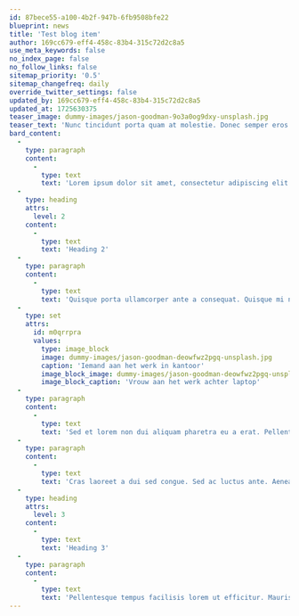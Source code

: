 ```yaml
---
id: 87bece55-a100-4b2f-947b-6fb9508bfe22
blueprint: news
title: 'Test blog item'
author: 169cc679-eff4-458c-83b4-315c72d2c8a5
use_meta_keywords: false
no_index_page: false
no_follow_links: false
sitemap_priority: '0.5'
sitemap_changefreq: daily
override_twitter_settings: false
updated_by: 169cc679-eff4-458c-83b4-315c72d2c8a5
updated_at: 1725630375
teaser_image: dummy-images/jason-goodman-9o3a0og9dxy-unsplash.jpg
teaser_text: 'Nunc tincidunt porta quam at molestie. Donec semper eros eros, vitae tincidunt diam ultrices sed. Sed quis neque imperdiet, pulvinar magna vel, tempus sapien.'
bard_content:
  -
    type: paragraph
    content:
      -
        type: text
        text: 'Lorem ipsum dolor sit amet, consectetur adipiscing elit. Nunc diam mauris, ullamcorper sit amet felis vitae, interdum tincidunt tortor. Nulla non massa varius purus eleifend tristique. Proin et dignissim urna. Nunc accumsan, elit non fringilla elementum, lectus sem faucibus arcu, at iaculis erat sem et ipsum. Cras semper lacus dolor, vestibulum facilisis metus tempus et. Ut quis tortor a tortor convallis semper sed sed turpis. Donec sagittis congue libero ac hendrerit. Curabitur leo orci, laoreet vel diam id, molestie malesuada dolor. Fusce accumsan pulvinar nibh, at vestibulum ipsum lacinia sed.'
  -
    type: heading
    attrs:
      level: 2
    content:
      -
        type: text
        text: 'Heading 2'
  -
    type: paragraph
    content:
      -
        type: text
        text: 'Quisque porta ullamcorper ante a consequat. Quisque mi nisl, laoreet eu lectus et, rutrum porttitor eros. Quisque nec volutpat nibh. Sed tincidunt lobortis massa, in molestie massa lacinia vitae. Maecenas et nibh porta, gravida lacus vitae, tempus nisl. Nam id risus enim. Aenean luctus euismod erat, id lacinia neque pulvinar non. Mauris elit massa, lobortis et porttitor a, gravida eget diam. Suspendisse viverra, purus quis eleifend vehicula, purus quam ultrices lorem, malesuada pharetra felis erat quis risus. Donec malesuada lectus aliquam tristique lacinia. Proin eget libero auctor, auctor metus in, dictum nibh.'
  -
    type: set
    attrs:
      id: m0qrrpra
      values:
        type: image_block
        image: dummy-images/jason-goodman-deowfwz2pgq-unsplash.jpg
        caption: 'Iemand aan het werk in kantoor'
        image_block_image: dummy-images/jason-goodman-deowfwz2pgq-unsplash.jpg
        image_block_caption: 'Vrouw aan het werk achter laptop'
  -
    type: paragraph
    content:
      -
        type: text
        text: 'Sed et lorem non dui aliquam pharetra eu a erat. Pellentesque habitant morbi tristique senectus et netus et malesuada fames ac turpis egestas. Aenean hendrerit ullamcorper arcu, tristique congue dui euismod a. Integer pulvinar hendrerit lacus, et vulputate odio luctus non. Donec commodo suscipit pretium. Maecenas sagittis massa nec tellus cursus posuere. Pellentesque habitant morbi tristique senectus et netus et malesuada fames ac turpis egestas. Suspendisse a convallis urna, at imperdiet nisi. Vestibulum vel tristique ligula, non dictum quam. Integer faucibus pretium nulla, non maximus mi porta dictum. Donec lorem justo, ullamcorper ac est eu, hendrerit imperdiet mi. Praesent pulvinar ullamcorper commodo. Curabitur interdum, quam in condimentum ultrices, sapien quam posuere quam, ornare tincidunt quam mi nec magna.'
  -
    type: paragraph
    content:
      -
        type: text
        text: 'Cras laoreet a dui sed congue. Sed ac luctus ante. Aenean dignissim arcu vitae scelerisque vulputate. Morbi non fringilla velit. Nulla bibendum ultricies metus quis ultricies. Sed ipsum orci, congue id nisi eu, pharetra sagittis nibh. Pellentesque habitant morbi tristique senectus et netus et malesuada fames ac turpis egestas. In in consectetur nibh.'
  -
    type: heading
    attrs:
      level: 3
    content:
      -
        type: text
        text: 'Heading 3'
  -
    type: paragraph
    content:
      -
        type: text
        text: 'Pellentesque tempus facilisis lorem ut efficitur. Mauris et dignissim enim. Nullam ac convallis magna. In feugiat velit vel laoreet hendrerit. Mauris nec nisi in enim suscipit imperdiet. Pellentesque eleifend et leo feugiat tempus. Sed ut risus dui. Donec mollis congue sem sed volutpat. Quisque maximus rutrum nisi eu fermentum. Nullam vel nulla nec dui feugiat egestas. Proin suscipit magna ultricies dui consequat, et vulputate velit rhoncus. Maecenas quis sapien nisi. Pellentesque habitant morbi tristique senectus et netus et malesuada fames ac turpis egestas. Vivamus libero neque, interdum vitae turpis maximus, dapibus feugiat magna. Suspendisse potenti. Sed non libero molestie, dictum nibh in, tempor elit.'
---
```

